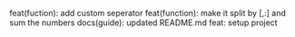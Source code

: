 feat(fuction): add custom seperator
feat(function): make it split by [,:] and sum the numbers
docs(guide): updated README.md
feat: setup project